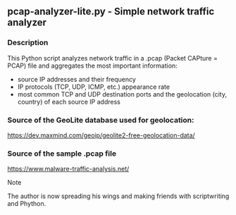 ## pcap-analyzer-lite.py - Simple network traffic analyzer

### Description

This Python script analyzes network traffic in a .pcap (Packet CAPture = PCAP) file and aggregates the most important information:

 - source IP addresses and their frequency
 - IP protocols (TCP, UDP, ICMP, etc.) appearance rate
 - most common TCP and UDP destination ports and the geolocation (city, country) of each source IP address

### Source of the GeoLite database used for geolocation:

https://dev.maxmind.com/geoip/geolite2-free-geolocation-data/

### Source of the sample .pcap file

https://www.malware-traffic-analysis.net/

> [!NOTE]
> The author is now spreading his wings and making friends with scriptwriting and Phython.
